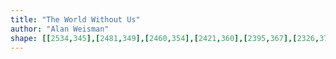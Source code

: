 ```yaml
---
title: "The World Without Us"
author: "Alan Weisman"
shape: [[2534,345],[2481,349],[2460,354],[2421,360],[2395,367],[2326,377],[2314,377],[2304,381],[2292,382],[2288,384],[2282,392],[2280,400],[2279,417],[2279,524],[2284,537],[2295,535],[2304,539],[2318,539],[2338,543],[2361,544],[2365,547],[2367,551],[2371,570],[2373,586],[2376,696],[2378,705],[2378,719],[2382,747],[2382,766],[2384,775],[2388,868],[2391,912],[2393,919],[2393,943],[2396,971],[2395,986],[2397,996],[2397,1018],[2400,1056],[2402,1065],[2404,1114],[2407,1143],[2407,1164],[2409,1175],[2412,1234],[2414,1245],[2414,1272],[2417,1291],[2417,1319],[2419,1333],[2420,1374],[2424,1401],[2424,1418],[2428,1435],[2428,1446],[2430,1456],[2429,1469],[2433,1495],[2436,1501],[2434,1510],[2434,1520],[2436,1536],[2439,1545],[2439,1603],[2443,1611],[2443,1648],[2446,1656],[2444,1669],[2449,1691],[2458,1698],[2459,1737],[2461,1744],[2469,1751],[2483,1756],[2519,1761],[2550,1761],[2590,1756],[2596,1753],[2602,1747],[2606,1736],[2610,1605],[2611,1495],[2611,1312],[2608,1243],[2611,1013],[2614,933],[2618,915],[2618,894],[2621,868],[2620,849],[2622,840],[2622,801],[2624,778],[2627,621],[2629,599],[2631,486],[2633,456],[2632,443],[2634,412],[2634,368],[2632,358],[2630,355],[2625,352],[2618,351],[2600,351],[2577,347],[2557,347],[2538,345]]
---
```

